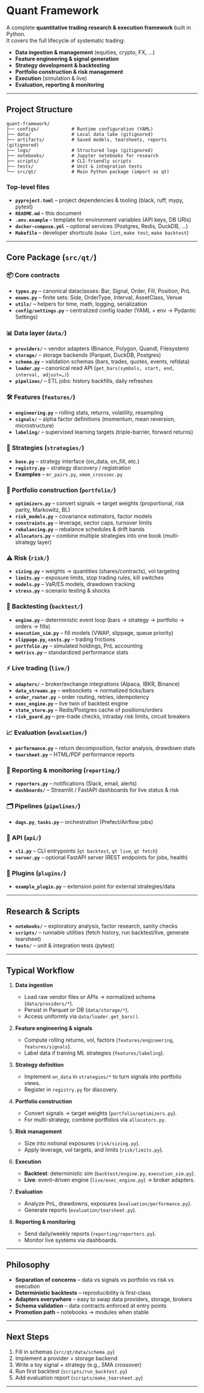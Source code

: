 # Quant Framework

A complete **quantitative trading research & execution framework** built in Python.  
It covers the full lifecycle of systematic trading:

- **Data ingestion & management** (equities, crypto, FX, …)
- **Feature engineering & signal generation**
- **Strategy development & backtesting**
- **Portfolio construction & risk management**
- **Execution** (simulation & live)
- **Evaluation, reporting & monitoring**

---

## Project Structure

```
quant-framework/
├── configs/            # Runtime configuration (YAML)
├── data/               # Local data lake (gitignored)
├── artifacts/          # Saved models, tearsheets, reports (gitignored)
├── logs/               # Structured logs (gitignored)
├── notebooks/          # Jupyter notebooks for research
├── scripts/            # CLI-friendly scripts
├── tests/              # Unit & integration tests
└── src/qt/             # Main Python package (import as qt)
```

### Top-level files
- **`pyproject.toml`** – project dependencies & tooling (black, ruff, mypy, pytest)  
- **`README.md`** – this document  
- **`.env.example`** – template for environment variables (API keys, DB URIs)  
- **`docker-compose.yml`** – optional services (Postgres, Redis, DuckDB, …)  
- **`Makefile`** – developer shortcuts (`make lint`, `make test`, `make backtest`)  

---

## Core Package (`src/qt/`)

### 📦 Core contracts
- **`types.py`** – canonical dataclasses: Bar, Signal, Order, Fill, Position, PnL  
- **`enums.py`** – finite sets: Side, OrderType, Interval, AssetClass, Venue  
- **`utils/`** – helpers for time, math, logging, serialization  
- **`config/settings.py`** – centralized config loader (YAML + env → Pydantic Settings)

### 📊 Data layer (`data/`)
- **`providers/`** – vendor adapters (Binance, Polygon, Quandl, Filesystem)  
- **`storage/`** – storage backends (Parquet, DuckDB, Postgres)  
- **`schema.py`** – validation schemas (bars, trades, quotes, events, refdata)  
- **`loader.py`** – canonical read API (`get_bars(symbols, start, end, interval, adjust=…)`)  
- **`pipelines/`** – ETL jobs: history backfills, daily refreshes  

### 🛠️ Features (`features/`)
- **`engineering.py`** – rolling stats, returns, volatility, resampling  
- **`signals/`** – alpha factor definitions (momentum, mean reversion, microstructure)  
- **`labeling/`** – supervised learning targets (triple-barrier, forward returns)

### 📑 Strategies (`strategies/`)
- **`base.py`** – strategy interface (on_data, on_fill, etc.)  
- **`registry.py`** – strategy discovery / registration  
- **Examples** – `mr_pairs.py`, `xmom_crosssec.py`

### 📐 Portfolio construction (`portfolio/`)
- **`optimizers.py`** – convert signals → target weights (proportional, risk parity, Markowitz, BL)  
- **`risk_models.py`** – covariance estimators, factor models  
- **`constraints.py`** – leverage, sector caps, turnover limits  
- **`rebalancing.py`** – rebalance schedules & drift bands  
- **`allocators.py`** – combine multiple strategies into one book (multi-strategy layer)

### ⚠️ Risk (`risk/`)
- **`sizing.py`** – weights → quantities (shares/contracts), vol targeting  
- **`limits.py`** – exposure limits, stop trading rules, kill switches  
- **`models.py`** – VaR/ES models, drawdown tracking  
- **`stress.py`** – scenario testing & shocks  

### 🔄 Backtesting (`backtest/`)
- **`engine.py`** – deterministic event loop (bars → strategy → portfolio → orders → fills)  
- **`execution_sim.py`** – fill models (VWAP, slippage, queue priority)  
- **`slippage.py`, `costs.py`** – trading frictions  
- **`portfolio.py`** – simulated holdings, PnL accounting  
- **`metrics.py`** – standardized performance stats  

### ⚡ Live trading (`live/`)
- **`adapters/`** – broker/exchange integrations (Alpaca, IBKR, Binance)  
- **`data_streams.py`** – websockets → normalized ticks/bars  
- **`order_router.py`** – order routing, retries, idempotency  
- **`exec_engine.py`** – live twin of backtest engine  
- **`state_store.py`** – Redis/Postgres cache of positions/orders  
- **`risk_guard.py`** – pre-trade checks, intraday risk limits, circuit breakers  

### 📈 Evaluation (`evaluation/`)
- **`performance.py`** – return decomposition, factor analysis, drawdown stats  
- **`tearsheet.py`** – HTML/PDF performance reports  

### 📢 Reporting & monitoring (`reporting/`)
- **`reporters.py`** – notifications (Slack, email, alerts)  
- **`dashboards/`** – Streamlit / FastAPI dashboards for live status & risk  

### 🗂️ Pipelines (`pipelines/`)
- **`dags.py`**, **`tasks.py`** – orchestration (Prefect/Airflow jobs)  

### 🚀 API (`api/`)
- **`cli.py`** – CLI entrypoints (`qt backtest`, `qt live`, `qt fetch`)  
- **`server.py`** – optional FastAPI server (REST endpoints for jobs, health)  

### 🔌 Plugins (`plugins/`)
- **`example_plugin.py`** – extension point for external strategies/data  

---

## Research & Scripts

- **`notebooks/`** – exploratory analysis, factor research, sanity checks  
- **`scripts/`** – runnable utilities (fetch history, run backtest/live, generate tearsheet)  
- **`tests/`** – unit & integration tests (pytest)

---

## Typical Workflow

1. **Data ingestion**  
   - Load raw vendor files or APIs → normalized schema (`data/providers/*`).  
   - Persist in Parquet or DB (`data/storage/*`).  
   - Access uniformly via `data/loader.get_bars()`.

2. **Feature engineering & signals**  
   - Compute rolling returns, vol, factors (`features/engineering`, `features/signals`).  
   - Label data if training ML strategies (`features/labeling`).

3. **Strategy definition**  
   - Implement `on_data` in `strategies/*` to turn signals into portfolio views.  
   - Register in `registry.py` for discovery.

4. **Portfolio construction**  
   - Convert signals → target weights (`portfolio/optimizers.py`).  
   - For multi-strategy, combine portfolios via `allocators.py`.

5. **Risk management**  
   - Size into notional exposures (`risk/sizing.py`).  
   - Apply leverage, vol targets, and limits (`risk/limits.py`).

6. **Execution**  
   - **Backtest**: deterministic sim (`backtest/engine.py`, `execution_sim.py`).  
   - **Live**: event-driven engine (`live/exec_engine.py`) → broker adapters.

7. **Evaluation**  
   - Analyze PnL, drawdowns, exposures (`evaluation/performance.py`).  
   - Generate reports (`evaluation/tearsheet.py`).

8. **Reporting & monitoring**  
   - Send daily/weekly reports (`reporting/reporters.py`).  
   - Monitor live systems via dashboards.

---

## Philosophy

- **Separation of concerns** – data vs signals vs portfolio vs risk vs execution  
- **Deterministic backtests** – reproducibility is first-class  
- **Adapters everywhere** – easy to swap data providers, storage, brokers  
- **Schema validation** – data contracts enforced at entry points  
- **Promotion path** – notebooks → modules when stable  

---

## Next Steps

1. Fill in schemas (`src/qt/data/schema.py`)  
2. Implement a provider + storage backend  
3. Write a toy signal + strategy (e.g., SMA crossover)  
4. Run first backtest (`scripts/run_backtest.py`)  
5. Add evaluation report (`scripts/make_tearsheet.py`)  

---